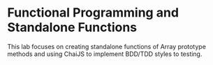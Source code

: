 # Functional Programming and Standalone Functions

This lab focuses on creating standalone functions of Array prototype methods and using ChaiJS to implement BDD/TDD styles to testing.
